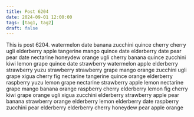 ```yaml
---
title: Post 6204
date: 2024-09-01 12:00:00
tags: [tag1, tag2]
draft: false
---
```

This is post 6204.
watermelon
date
banana
zucchini
quince
cherry
cherry
ugli
elderberry
apple
tangerine
mango
quince
date
elderberry
date
pear
pear
date
nectarine
honeydew
orange
ugli
cherry
banana
quince
zucchini
kiwi
lemon
grape
quince
date
strawberry
watermelon
apple
elderberry
strawberry
yuzu
strawberry
strawberry
grape
mango
orange
zucchini
ugli
grape
xigua
cherry
fig
nectarine
tangerine
quince
orange
elderberry
raspberry
yuzu
lemon
grape
nectarine
strawberry
apple
lemon
nectarine
grape
mango
banana
orange
raspberry
cherry
elderberry
lemon
fig
cherry
kiwi
grape
orange
ugli
xigua
zucchini
elderberry
strawberry
apple
pear
banana
strawberry
orange
elderberry
lemon
elderberry
date
raspberry
zucchini
pear
elderberry
elderberry
cherry
honeydew
pear
apple
orange
